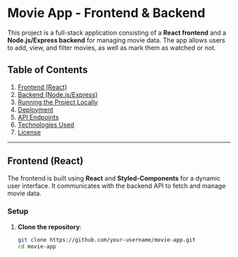 # Movie App - Frontend & Backend

This project is a full-stack application consisting of a **React frontend** and a **Node.js/Express backend** for managing movie data. The app allows users to add, view, and filter movies, as well as mark them as watched or not.

## Table of Contents

1. [Frontend (React)](#frontend-react)
2. [Backend (Node.js/Express)](#backend-nodejsexpress)
3. [Running the Project Locally](#running-the-project-locally)
4. [Deployment](#deployment)
5. [API Endpoints](#api-endpoints)
6. [Technologies Used](#technologies-used)
7. [License](#license)

---

## Frontend (React)

The frontend is built using **React** and **Styled-Components** for a dynamic user interface. It communicates with the backend API to fetch and manage movie data.

### Setup

1. **Clone the repository**:
   ```bash
   git clone https://github.com/your-username/movie-app.git
   cd movie-app
